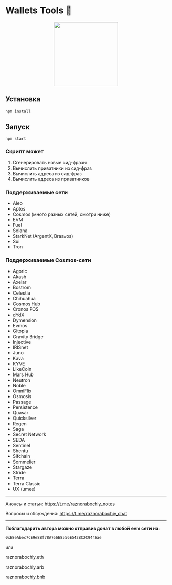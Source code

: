 # Wallets Tools 💎

<p align="center">
<img src="https://raw.githubusercontent.com/Tarikul-Islam-Anik/Telegram-Animated-Emojis/main/Objects/Gem%20Stone.webp" width="200" />
</p>

## Установка

```
npm install
```

## Запуск

```
npm start
```

### Скрипт может

1. Сгенерировать новые сид-фразы
2. Вычислить приватники из сид-фраз
3. Вычислить адреса из сид-фраз
4. Вычислить адреса из приватников

### Поддерживаемые сети

- Aleo
- Aptos
- Cosmos (много разных сетей, смотри ниже)
- EVM
- Fuel
- Solana
- StarkNet (ArgentX, Braavos)
- Sui
- Tron

### Поддерживаемые Cosmos-сети

- Agoric
- Akash
- Axelar
- Bostrom
- Celestia
- Chihuahua
- Cosmos Hub
- Cronos POS
- dYdX
- Dymension
- Evmos
- Gitopia
- Gravity Bridge
- Injective
- IRISnet
- Juno
- Kava
- KYVE
- LikeCoin
- Mars Hub
- Neutron
- Noble
- OmniFlix
- Osmosis
- Passage
- Persistence
- Quasar
- Quicksilver
- Regen
- Saga
- Secret Network
- SEDA
- Sentinel
- Shentu
- Sifchain
- Sommelier
- Stargaze
- Stride
- Terra
- Terra Classic
- UX (umee)

---

Анонсы и статьи: https://t.me/raznorabochiy_notes

Вопросы и обсуждения: https://t.me/raznorabochiy_chat

---

**Поблагодарить автора можно отправив донат в любой evm сети на:**

`0xE8eAbec7CE9e8Bf78A766E8556E542BC2C9446ae`

или

raznorabochiy.eth

raznorabochiy.arb

raznorabochiy.bnb
